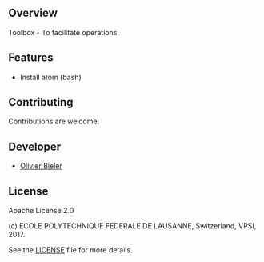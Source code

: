 
Overview
--------

Toolbox - To facilitate operations.

Features
--------

  * Install atom (bash)

Contributing
------------

Contributions are welcome.

Developer
---------

  * [Olivier Bieler](https://github.com/obieler)

License
-------

Apache License 2.0

(c) ECOLE POLYTECHNIQUE FEDERALE DE LAUSANNE, Switzerland, VPSI, 2017.

See the [LICENSE](LICENSE) file for more details.
